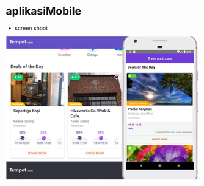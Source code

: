# aplikasiMobile

- screen shoot 

![](https://github.com/mingkymumu/aplikasiMobile/blob/master/assets/images/ss.jpg)
